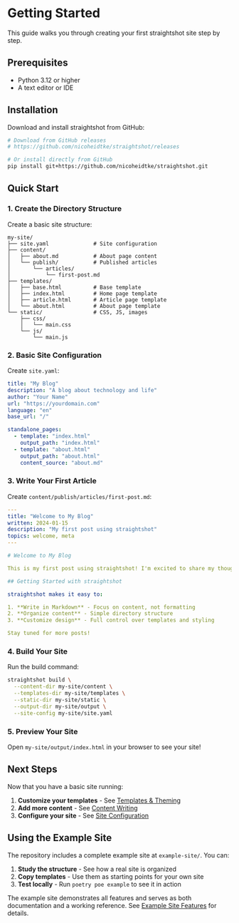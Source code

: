 # Getting Started

This guide walks you through creating your first straightshot site step by step.

## Prerequisites

- Python 3.12 or higher
- A text editor or IDE

## Installation

Download and install straightshot from GitHub:

```sh
# Download from GitHub releases
# https://github.com/nicoheidtke/straightshot/releases

# Or install directly from GitHub
pip install git+https://github.com/nicoheidtke/straightshot.git
```

## Quick Start

### 1. Create the Directory Structure

Create a basic site structure:

```
my-site/
├── site.yaml              # Site configuration
├── content/
│   ├── about.md           # About page content  
│   └── publish/           # Published articles
│       └── articles/
│           └── first-post.md
├── templates/
│   ├── base.html          # Base template
│   ├── index.html         # Home page template
│   ├── article.html       # Article page template
│   └── about.html         # About page template
└── static/                # CSS, JS, images
    ├── css/
    │   └── main.css
    └── js/
        └── main.js
```

### 2. Basic Site Configuration

Create `site.yaml`:

```yaml
title: "My Blog"
description: "A blog about technology and life"
author: "Your Name"
url: "https://yourdomain.com"
language: "en"
base_url: "/"

standalone_pages:
  - template: "index.html"
    output_path: "index.html"
  - template: "about.html"
    output_path: "about.html" 
    content_source: "about.md"
```

### 3. Write Your First Article

Create `content/publish/articles/first-post.md`:

```yaml
---
title: "Welcome to My Blog"
written: 2024-01-15
description: "My first post using straightshot"
topics: welcome, meta
---

# Welcome to My Blog

This is my first post using straightshot! I'm excited to share my thoughts and experiences.

## Getting Started with straightshot

straightshot makes it easy to:

1. **Write in Markdown** - Focus on content, not formatting
2. **Organize content** - Simple directory structure
3. **Customize design** - Full control over templates and styling

Stay tuned for more posts!
```

### 4. Build Your Site

Run the build command:

```sh
straightshot build \
  --content-dir my-site/content \
  --templates-dir my-site/templates \
  --static-dir my-site/static \
  --output-dir my-site/output \
  --site-config my-site/site.yaml
```

### 5. Preview Your Site

Open `my-site/output/index.html` in your browser to see your site!

## Next Steps

Now that you have a basic site running:

1. **Customize your templates** - See [Templates & Theming](templates.md)
2. **Add more content** - See [Content Writing](content.md)
3. **Configure your site** - See [Site Configuration](configuration.md)

## Using the Example Site

The repository includes a complete example site at `example-site/`. You can:

1. **Study the structure** - See how a real site is organized
2. **Copy templates** - Use them as starting points for your own site
3. **Test locally** - Run `poetry poe example` to see it in action

The example site demonstrates all features and serves as both documentation and a working reference. See [Example Site Features](example-site.md) for details.
